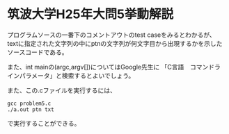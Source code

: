 # 筑波大学H25年大問5挙動解説

プログラムソースの一番下のコメントアウトのtest caseをみるとわかるが、
textに指定された文字列の中にptnの文字列が何文字目から出現するかを示した
ソースコードである。

また、int mainの(argc,argv[])についてはGoogle先生に
「C言語　コマンドラインパラメータ」と検索するとよいでしょう。

また、この.cファイルを実行するには、
```
gcc problem5.c
./a.out ptn txt
```
で実行することができる。
